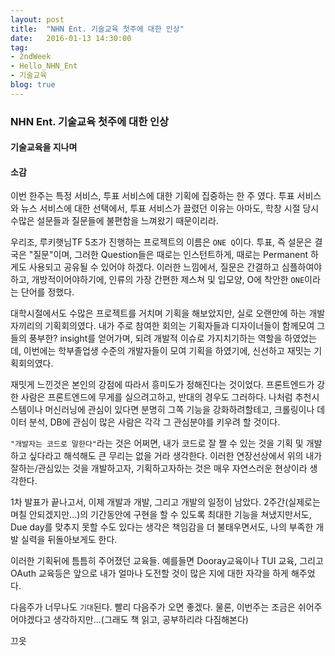 ```yaml
---
layout: post
title:  "NHN Ent. 기술교육 첫주에 대한 인상"
date:   2016-01-13 14:30:00
tag:
- 2ndWeek
- Hello_NHN_Ent
- 기술교육
blog: true
---
```

### NHN Ent. 기술교육 첫주에 대한 인상
#### 기술교육을 지나며
#### 소감
이번 한주는 특정 서비스, 투표 서비스에 대한 기획에 집중하는 한 주 였다.
투표 서비스와 뉴스 서비스에 대한 선택에서, 투표 서비스가 끌렸던 이유는 아마도,
학창 시절 당시 수많은 설문들과 질문들에 불편함을 느껴왔기 때문이리라.

우리조, 루키햇님TF 5조가 진행하는 프로젝트의 이름은 ```ONE Q```이다.
투표, 즉 설문은 결국은 "질문"이며, 그러한 Question들은 때로는
인스턴트하게, 때로는 Permanent 하게도 사용되고 공유될 수 있어야 하겠다.
이러한 느낌에서, 질문은 간결하고 심플하여야 하고, 개방적이어야하기에,
인류의 가장 간편한 제스쳐 및 입모양, O에 착안한 `ONE`이라는 단어를 정했다.

대학시절에서도 수많은 프로젝트를 거치며 기획을 해보았지만, 실로 오랜만에 하는
개발자끼리의 기획회의였다. 내가 주로 참여한 회의는 기획자들과 디자이너들이 함께모여
그들의 풍부한? insight를 얻어가며, 되려 개발적 이슈로 가지치기하는 역할을 하였었는데,
이번에는 학부졸업생 수준의 개발자들이 모여 기획을 하였기에, 신선하고 재밋는 기획회의였다.

재밋게 느낀것은 본인의 강점에 따라서 흥미도가 정해진다는 것이었다. 프론트엔드가 강한 사람은 프론트엔드에 무게를 실으려고하고, 반대의 경우도 그러하다. 나처럼 추천시스템이나 머신러닝에 관심이 있다면 분명히 그쪽 기능을 강화하려할테고, 크롤링이나 데이터 분석, DB에 관심이 많은 사람은 각각 그 관심분야를 키우려 할 것이다.

```"개발자는 코드로 말한다"```라는 것은 어쩌면, 내가 코드로 잘 짤 수 있는 것을 기획 및 개발하고 싶다라고 해석해도 큰 무리는 없을 거라 생각한다. 이러한 연장선상에서 위의 내가 잘하는/관심있는 것을 개발하고자, 기획하고자하는 것은 매우 자연스러운 현상이라 생각한다.

1차 발표가 끝나고서, 이제 개발과 개발, 그리고 개발의 일정이 남았다. 2주간(실제로는 며칠 안되겠지만...)의 기간동안에 구현을 할 수 있도록 최대한 기능을 쳐냈지만서도, Due day를 맞추지 못할 수도 있다는 생각은 책임감을 더 불태우면서도, 나의 부족한 개발 실력을 뒤돌아보게도 한다.

이러한 기획뒤에 틈틈히 주어졌던 교육들. 예를들면 Dooray교육이나 TUI 교육, 그리고 OAuth 교육등은 앞으로 내가 얼마나 도전할 것이 많은 지에 대한 자각을 하게 해주었다.

다음주가 너무나도 ```기대```된다. 빨리 다음주가 오면 좋겠다. 물론, 이번주는 조금은 쉬어주어야겠다고 생각하지만...(그래도 책 읽고, 공부하리라 다짐해본다) 


끄읏